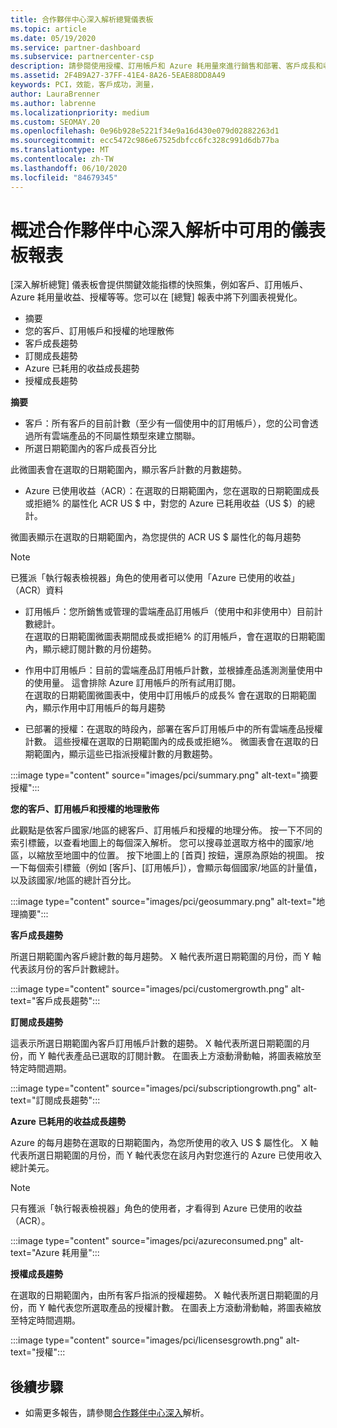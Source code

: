 ```yaml
---
title: 合作夥伴中心深入解析總覽儀表板
ms.topic: article
ms.date: 05/19/2020
ms.service: partner-dashboard
ms.subservice: partnercenter-csp
description: 請參閱使用授權、訂用帳戶和 Azure 耗用量來進行銷售和部署、客戶成長和收益成長的快照集。
ms.assetid: 2F4B9A27-37FF-41E4-8A26-5EAE88DD8A49
keywords: PCI，效能，客戶成功，測量，
author: LauraBrenner
ms.author: labrenne
ms.localizationpriority: medium
ms.custom: SEOMAY.20
ms.openlocfilehash: 0e96b928e5221f34e9a16d430e079d02882263d1
ms.sourcegitcommit: ecc5472c986e67525dbfcc6fc328c991d6db77ba
ms.translationtype: MT
ms.contentlocale: zh-TW
ms.lasthandoff: 06/10/2020
ms.locfileid: "84679345"
---
```

# <a name="overview-dashboard-reports-available-in-partner-center-insights"></a>概述合作夥伴中心深入解析中可用的儀表板報表
 
[深入解析總覽] 儀表板會提供關鍵效能指標的快照集，例如客戶、訂用帳戶、Azure 耗用量收益、授權等等。您可以在 [總覽] 報表中將下列圖表視覺化。 

- 摘要  
- 您的客戶、訂用帳戶和授權的地理散佈  
- 客戶成長趨勢 
- 訂閱成長趨勢 
- Azure 已耗用的收益成長趨勢 
- 授權成長趨勢 

**摘要**

- 客戶：所有客戶的目前計數（至少有一個使用中的訂用帳戶），您的公司會透過所有雲端產品的不同屬性類型來建立關聯。 
- 所選日期範圍內的客戶成長百分比 

此微圖表會在選取的日期範圍內，顯示客戶計數的月數趨勢。 

 
- Azure 已使用收益（ACR）：在選取的日期範圍內，您在選取的日期範圍成長或拒絕% 的屬性化 ACR US $ 中，對您的 Azure 已耗用收益（US $）的總計。

微圖表顯示在選取的日期範圍內，為您提供的 ACR US $ 屬性化的每月趨勢 
>[!Note] 
>已獲派「執行報表檢視器」角色的使用者可以使用「Azure 已使用的收益」（ACR）資料 
 
- 訂用帳戶：您所銷售或管理的雲端產品訂用帳戶（使用中和非使用中）目前計數總計。  
在選取的日期範圍微圖表期間成長或拒絕% 的訂用帳戶，會在選取的日期範圍內，顯示總訂閱計數的月份趨勢。 
 
- 作用中訂用帳戶：目前的雲端產品訂用帳戶計數，並根據產品遙測測量使用中的使用量。 這會排除 Azure 訂用帳戶的所有試用訂閱。  
在選取的日期範圍微圖表中，使用中訂用帳戶的成長% 會在選取的日期範圍內，顯示作用中訂用帳戶的每月趨勢 
 
- 已部署的授權：在選取的時段內，部署在客戶訂用帳戶中的所有雲端產品授權計數。 這些授權在選取的日期範圍內的成長或拒絕%。 微圖表會在選取的日期範圍內，顯示這些已指派授權計數的月數趨勢。

:::image type="content" source="images/pci/summary.png" alt-text="摘要授權":::

**您的客戶、訂用帳戶和授權的地理散佈** 

此觀點是依客戶國家/地區的總客戶、訂用帳戶和授權的地理分佈。 按一下不同的索引標籤，以查看地圖上的每個深入解析。 您可以搜尋並選取方格中的國家/地區，以縮放至地圖中的位置。 按下地圖上的 [首頁] 按鈕，還原為原始的視圖。 按一下每個索引標籤（例如 [客戶]、[訂用帳戶]），會顯示每個國家/地區的計量值，以及該國家/地區的總計百分比。  

:::image type="content" source="images/pci/geosummary.png" alt-text="地理摘要":::

**客戶成長趨勢**

所選日期範圍內客戶總計數的每月趨勢。 X 軸代表所選日期範圍的月份，而 Y 軸代表該月份的客戶計數總計。 

:::image type="content" source="images/pci/customergrowth.png" alt-text="客戶成長趨勢":::

**訂閱成長趨勢**

這表示所選日期範圍內客戶訂用帳戶計數的趨勢。 X 軸代表所選日期範圍的月份，而 Y 軸代表產品已選取的訂閱計數。 在圖表上方滾動滑動軸，將圖表縮放至特定時間週期。 

:::image type="content" source="images/pci/subscriptiongrowth.png" alt-text="訂閱成長趨勢":::

**Azure 已耗用的收益成長趨勢**

Azure 的每月趨勢在選取的日期範圍內，為您所使用的收入 US $ 屬性化。 X 軸代表所選日期範圍的月份，而 Y 軸代表您在該月內對您進行的 Azure 已使用收入總計美元。
   
>[!Note] 
>只有獲派「執行報表檢視器」角色的使用者，才看得到 Azure 已使用的收益（ACR）。 

:::image type="content" source="images/pci/azureconsumed.png" alt-text="Azure 耗用量":::

**授權成長趨勢**
 
在選取的日期範圍內，由所有客戶指派的授權趨勢。 X 軸代表所選日期範圍的月份，而 Y 軸代表您所選取產品的授權計數。 在圖表上方滾動滑動軸，將圖表縮放至特定時間週期。  

:::image type="content" source="images/pci/licensesgrowth.png" alt-text="授權":::

## <a name="next-steps"></a>後續步驟

- 如需更多報告，請參閱[合作夥伴中心深入](partner-center-insights.md)解析。
